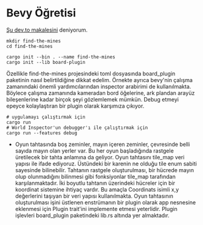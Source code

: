 # Bevy Öğretisi

[Şu dev.to makalesini](https://dev.to/qongzi/bevy-minesweeper-part-1-534c) deniyorum. 

```shell
mkdir find-the-mines
cd find-the-mines

cargo init --bin . --name find-the-mines
cargo init --lib board-plugin
```

Özellikle find-the-mines projesindeki toml dosyasında board_plugin paketinin nasıl belirtildiğine dikkat edelim. Örnekte ayrıca bevy'nin çalışma zamanındaki önemli yardımcılarından inspector arabirimi de kullanılmakta. Böylece çalışma zamanında kameradan bord öğelerine, ark plandan arayüz bileşenlerine kadar birçok şeyi gözlemlemek mümkün. Debug etmeyi epeyce kolaylaştıran bir plugin olarak karşımıza çıkıyor.

```shell
# uygulamayı çalıştırmak için
cargo run
# World Inspector'un debugger'ı ile çalıştırmak için
cargo run --features debug
```

- Oyun tahtasında boş zeminler, mayın içeren zeminler, çevresinde belli sayıda mayın olan yerler var. Bu her oyun başladığında rastgele üretilecek bir tahta anlamına da geliyor. Oyun tahtasını tile_map veri yapısı ile ifade ediyoruz. Üstündeki bir karenin ne olduğu tile enum sabiti sayesinde bilinebilir. Tahtanın rastgele oluşturulması, bir hücrede mayın olup olunmadığını bilinmesi gibi fonksiyonlar tile_map tarafından karşılanmaktadır. İki boyutlu tahtanın üzerindeki hücreler için bir koordinat sistemine ihtiyaç vardır. Bu amaçla Coordinats isimli x,y değerlerini taşıyan bir veri yapısı kullanılmakta. Oyun tahtasının oluşturulması işini üstlenen enstrümanın bir plugin olarak app nesnesine eklenmesi için Plugin trait'ini implemente etmesi yeterlidir. Plugin işlevleri board_plugin paketindeki lib.rs altında yer almaktadır. 
